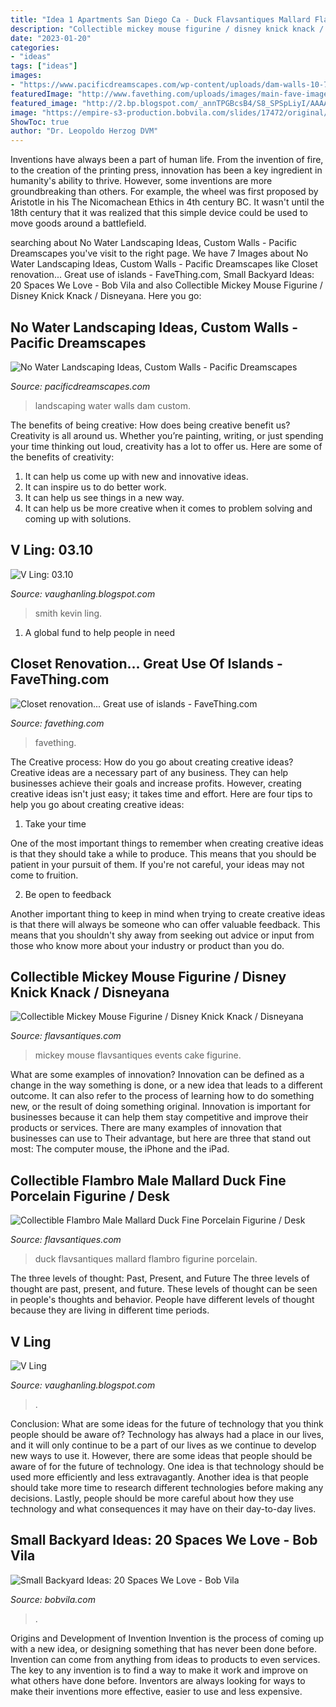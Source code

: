 ```yaml
---
title: "Idea 1 Apartments San Diego Ca - Duck Flavsantiques Mallard Flambro Figurine Porcelain"
description: "Collectible mickey mouse figurine / disney knick knack / disneyana"
date: "2023-01-20"
categories:
- "ideas"
tags: ["ideas"]
images:
- "https://www.pacificdreamscapes.com/wp-content/uploads/dam-walls-10-725x450.jpg"
featuredImage: "http://www.favething.com/uploads/images/main-fave-images/main-fc7167a97ed1e3d1dd3da3c80d65e7fe.jpg"
featured_image: "http://2.bp.blogspot.com/_annTPGBcsB4/S8_SPSpLiyI/AAAAAAAADXQ/KxOx8_gEP_0/w1200-h630-p-k-no-nu/1-layer-car3.jpg"
image: "https://empire-s3-production.bobvila.com/slides/17472/original/small_backyard_ideas_privacy_screen.png?1591220444"
ShowToc: true
author: "Dr. Leopoldo Herzog DVM"
---
```



Inventions have always been a part of human life. From the invention of fire, to the creation of the printing press, innovation has been a key ingredient in humanity's ability to thrive. However, some inventions are more groundbreaking than others. For example, the wheel was first proposed by Aristotle in his The Nicomachean Ethics in 4th century BC. It wasn't until the 18th century that it was realized that this simple device could be used to move goods around a battlefield.

	

		
searching about No Water Landscaping Ideas, Custom Walls - Pacific Dreamscapes you've visit to the right page. We have 7 Images about No Water Landscaping Ideas, Custom Walls - Pacific Dreamscapes like Closet renovation... Great use of islands - FaveThing.com, Small Backyard Ideas: 20 Spaces We Love - Bob Vila and also Collectible Mickey Mouse Figurine / Disney Knick Knack / Disneyana. Here you go:
		
    
## No Water Landscaping Ideas, Custom Walls - Pacific Dreamscapes

<img loading=lazy src="https://www.pacificdreamscapes.com/wp-content/uploads/dam-walls-10-725x450.jpg" onerror="this.onerror=null;this.src='https://tse3.mm.bing.net/th?id=OIP.9HAhDVpqH3XQU4tkhIq3eQHaEm&amp;pid=15.1';" alt="No Water Landscaping Ideas, Custom Walls - Pacific Dreamscapes">

_Source: pacificdreamscapes.com_

>landscaping water walls dam custom. 

	

The benefits of being creative: How does being creative benefit us?
Creativity is all around us. Whether you’re painting, writing, or just spending your time thinking out loud, creativity has a lot to offer us. Here are some of the benefits of creativity: 
1. It can help us come up with new and innovative ideas.
2. It can inspire us to do better work.
3. It can help us see things in a new way.
4. It can help us be more creative when it comes to problem solving and coming up with solutions.

    
## V Ling: 03.10

<img loading=lazy src="http://3.bp.blogspot.com/_annTPGBcsB4/S7F5BaE2GxI/AAAAAAAADMA/CSxAj4s5-mw/s1600/S5000931.JPG" onerror="this.onerror=null;this.src='https://tse2.mm.bing.net/th?id=OIP.t_KqdiMcv9rlgMLfpL6eRwHaFj&amp;pid=15.1';" alt="V Ling: 03.10">

_Source: vaughanling.blogspot.com_

>smith kevin ling. 

	

1. A global fund to help people in need 

    
## Closet Renovation... Great Use Of Islands - FaveThing.com

<img loading=lazy src="http://www.favething.com/uploads/images/main-fave-images/main-fc7167a97ed1e3d1dd3da3c80d65e7fe.jpg" onerror="this.onerror=null;this.src='https://tse2.mm.bing.net/th?id=OIP.YwLGIozXkX8jORegZGW_PAHaF7&amp;pid=15.1';" alt="Closet renovation... Great use of islands - FaveThing.com">

_Source: favething.com_

>favething. 

	

The Creative process: How do you go about creating creative ideas?
Creative ideas are a necessary part of any business. They can help businesses achieve their goals and increase profits. However, creating creative ideas isn't just easy; it takes time and effort. Here are four tips to help you go about creating creative ideas:
1. Take your time

One of the most important things to remember when creating creative ideas is that they should take a while to produce. This means that you should be patient in your pursuit of them. If you're not careful, your ideas may not come to fruition.

2. Be open to feedback

Another important thing to keep in mind when trying to create creative ideas is that there will always be someone who can offer valuable feedback. This means that you shouldn't shy away from seeking out advice or input from those who know more about your industry or product than you do.

    
## Collectible Mickey Mouse Figurine / Disney Knick Knack / Disneyana

<img loading=lazy src="https://i.etsystatic.com/8853259/r/il/518cf7/1096055788/il_fullxfull.1096055788_j1k0.jpg" onerror="this.onerror=null;this.src='https://tse4.mm.bing.net/th?id=OIP.PTP64FgveiRhDRfYD9L9jQHaL8&amp;pid=15.1';" alt="Collectible Mickey Mouse Figurine / Disney Knick Knack / Disneyana">

_Source: flavsantiques.com_

>mickey mouse flavsantiques events cake figurine. 

	

What are some examples of innovation?
Innovation can be defined as a change in the way something is done, or a new idea that leads to a different outcome. It can also refer to the process of learning how to do something new, or the result of doing something original. Innovation is important for businesses because it can help them stay competitive and improve their products or services. There are many examples of innovation that businesses can use to Their advantage, but here are three that stand out most: The computer mouse, the iPhone and the iPad.

    
## Collectible Flambro Male Mallard Duck Fine Porcelain Figurine / Desk

<img loading=lazy src="https://i.etsystatic.com/8853259/r/il/9e2805/1129078921/il_fullxfull.1129078921_bljk.jpg" onerror="this.onerror=null;this.src='https://tse1.mm.bing.net/th?id=OIP.DEcu3oXM7SN2VAN3-irafQHaE4&amp;pid=15.1';" alt="Collectible Flambro Male Mallard Duck Fine Porcelain Figurine / Desk">

_Source: flavsantiques.com_

>duck flavsantiques mallard flambro figurine porcelain. 

	

The three levels of thought: Past, Present, and Future
The three levels of thought are past, present, and future. These levels of thought can be seen in people's thoughts and behavior. People have different levels of thought because they are living in different time periods.

    
## V Ling

<img loading=lazy src="http://2.bp.blogspot.com/_annTPGBcsB4/S8_SPSpLiyI/AAAAAAAADXQ/KxOx8_gEP_0/w1200-h630-p-k-no-nu/1-layer-car3.jpg" onerror="this.onerror=null;this.src='https://tse3.mm.bing.net/th?id=OIP.TeCwM-AZGbrHHE3y2JiumgHaD4&amp;pid=15.1';" alt="V Ling">

_Source: vaughanling.blogspot.com_

>. 

	

Conclusion: What are some ideas for the future of technology that you think people should be aware of?
Technology has always had a place in our lives, and it will only continue to be a part of our lives as we continue to develop new ways to use it. However, there are some ideas that people should be aware of for the future of technology. One idea is that technology should be used more efficiently and less extravagantly. Another idea is that people should take more time to research different technologies before making any decisions. Lastly, people should be more careful about how they use technology and what consequences it may have on their day-to-day lives.

    
## Small Backyard Ideas: 20 Spaces We Love - Bob Vila

<img loading=lazy src="https://empire-s3-production.bobvila.com/slides/17472/original/small_backyard_ideas_privacy_screen.png?1591220444" onerror="this.onerror=null;this.src='https://tse3.mm.bing.net/th?id=OIP.65PhkrO4zD6R7RmyuJWSdAHaFX&amp;pid=15.1';" alt="Small Backyard Ideas: 20 Spaces We Love - Bob Vila">

_Source: bobvila.com_

>. 

	

Origins and Development of Invention
Invention is the process of coming up with a new idea, or designing something that has never been done before. Invention can come from anything from ideas to products to even services. The key to any invention is to find a way to make it work and improve on what others have done before. Inventors are always looking for ways to make their inventions more effective, easier to use and less expensive.

